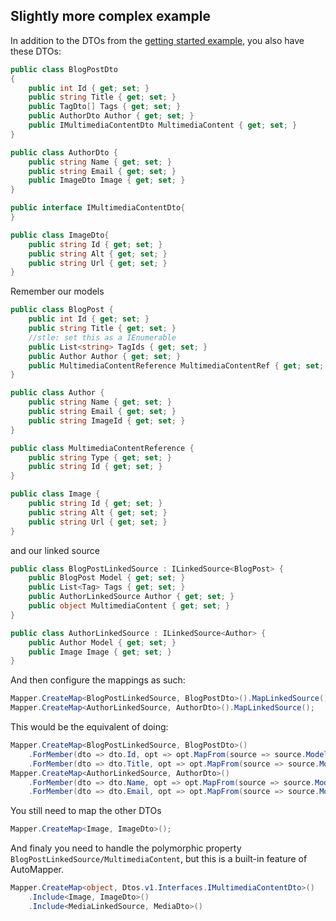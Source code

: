 Slightly more complex example
---------------
In addition to the DTOs from the [getting started example](README.md), you also have these DTOs:
```csharp
public class BlogPostDto
{
    public int Id { get; set; }
    public string Title { get; set; }
    public TagDto[] Tags { get; set; }
    public AuthorDto Author { get; set; }
    public IMultimediaContentDto MultimediaContent { get; set; }
}

public class AuthorDto {
    public string Name { get; set; }
    public string Email { get; set; }
    public ImageDto Image { get; set; }
}

public interface IMultimediaContentDto{  
}

public class ImageDto{
    public string Id { get; set; }
    public string Alt { get; set; }
    public string Url { get; set; }
}

```

Remember our models
```csharp
public class BlogPost {
    public int Id { get; set; }
    public string Title { get; set; }
    //stle: set this as a IEnumerable
    public List<string> TagIds { get; set; }
    public Author Author { get; set; }
    public MultimediaContentReference MultimediaContentRef { get; set; }
}

public class Author {
    public string Name { get; set; }
    public string Email { get; set; }
    public string ImageId { get; set; }
}

public class MultimediaContentReference {
    public string Type { get; set; }
    public string Id { get; set; }
}

public class Image {
    public string Id { get; set; }
    public string Alt { get; set; }
    public string Url { get; set; }
}
```

and our linked source
```csharp
public class BlogPostLinkedSource : ILinkedSource<BlogPost> {
    public BlogPost Model { get; set; }
    public List<Tag> Tags { get; set; }
    public AuthorLinkedSource Author { get; set; }
    public object MultimediaContent { get; set; }
}

public class AuthorLinkedSource : ILinkedSource<Author> {
    public Author Model { get; set; }
    public Image Image { get; set; }
}
```

And then configure the mappings as such:
```csharp
Mapper.CreateMap<BlogPostLinkedSource, BlogPostDto>().MapLinkedSource();
Mapper.CreateMap<AuthorLinkedSource, AuthorDto>().MapLinkedSource();
```
This would be the equivalent of doing:
```csharp
Mapper.CreateMap<BlogPostLinkedSource, BlogPostDto>()
    .ForMember(dto => dto.Id, opt => opt.MapFrom(source => source.Model.Id))
    .ForMember(dto => dto.Title, opt => opt.MapFrom(source => source.Model.Title))
Mapper.CreateMap<AuthorLinkedSource, AuthorDto>()
    .ForMember(dto => dto.Name, opt => opt.MapFrom(source => source.Model.Name))
    .ForMember(dto => dto.Email, opt => opt.MapFrom(source => source.Model.Email))
```

You still need to map the other DTOs
```csharp
Mapper.CreateMap<Image, ImageDto>();
```

And finaly you need to handle the polymorphic property `BlogPostLinkedSource/MultimediaContent`, but this is a built-in feature of AutoMapper.
```csharp
Mapper.CreateMap<object, Dtos.v1.Interfaces.IMultimediaContentDto>()
    .Include<Image, ImageDto>()
    .Include<MediaLinkedSource, MediaDto>()
```
